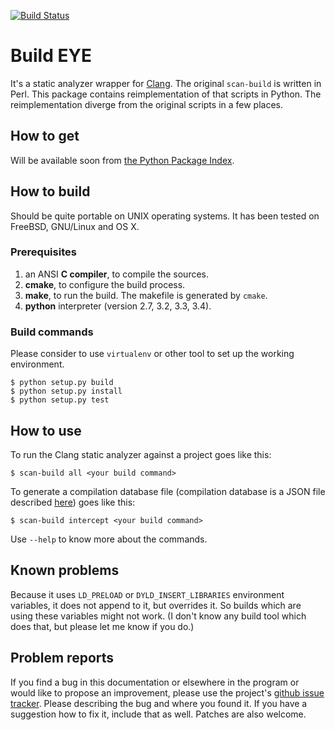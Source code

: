 [![Build Status](https://travis-ci.org/rizsotto/Beye.svg?branch=master)](https://travis-ci.org/rizsotto/Beye)

Build EYE
=========

It's a static analyzer wrapper for [Clang][CLANG]. The original `scan-build`
is written in Perl. This package contains reimplementation of that scripts
in Python. The reimplementation diverge from the original scripts in a few
places.

  [CLANG]: http://clang.llvm.org/

How to get
----------

Will be available soon from [the Python Package Index][PyPI].

  [PyPI]: https://pypi.python.org/pypi

How to build
------------

Should be quite portable on UNIX operating systems. It has been tested on
FreeBSD, GNU/Linux and OS X.

### Prerequisites

1. an ANSI **C compiler**, to compile the sources.
2. **cmake**, to configure the build process.
3. **make**, to run the build. The makefile is generated by `cmake`.
4. **python** interpreter (version 2.7, 3.2, 3.3, 3.4).

### Build commands

Please consider to use `virtualenv` or other tool to set up the working
environment.

    $ python setup.py build
    $ python setup.py install
    $ python setup.py test


How to use
----------

To run the Clang static analyzer against a project goes like this:

    $ scan-build all <your build command>

To generate a compilation database file (compilation database is a JSON
file described [here][JCDB]) goes like this: 

    $ scan-build intercept <your build command>

Use `--help` to know more about the commands.

  [JCDB]: http://clang.llvm.org/docs/JSONCompilationDatabase.html

Known problems
--------------

Because it uses `LD_PRELOAD` or `DYLD_INSERT_LIBRARIES` environment variables,
it does not append to it, but overrides it. So builds which are using these
variables might not work. (I don't know any build tool which does that, but
please let me know if you do.)

Problem reports
---------------
If you find a bug in this documentation or elsewhere in the program or would
like to propose an improvement, please use the project's [github issue
tracker][ISSUES]. Please describing the bug and where you found it. If you
have a suggestion how to fix it, include that as well. Patches are also
welcome.

  [ISSUES]: https://github.com/rizsotto/Beye/issues
